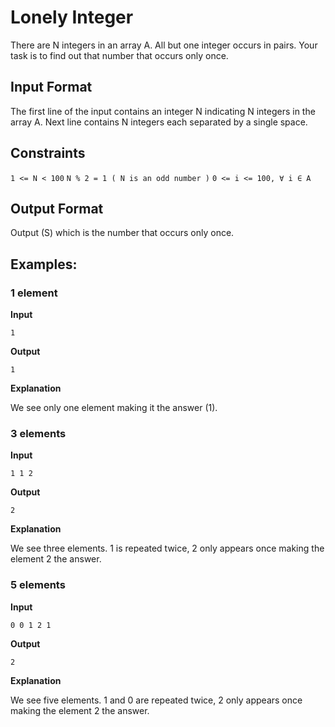 # Lonely Integer

There are N integers in an array A. All but one integer occurs in pairs. Your task is to find out that number that occurs only once.

## Input Format

The first line of the input contains an integer N indicating N integers in the array A. Next line contains N integers each separated by a single space.

## Constraints

`1 <= N < 100`
`N % 2 = 1 ( N is an odd number )`
`0 <= i <= 100, ∀ i ∈ A`

## Output Format

Output (S) which is the number that occurs only once.

## Examples:

### 1 element

**Input**

```
1
```

**Output**

```
1
```

**Explanation**

We see only one element making it the answer (1).

### 3 elements

**Input**

```
1 1 2
```

**Output**

```
2
```

**Explanation**

We see three elements. 1 is repeated twice, 2 only appears once making the element 2 the answer.


### 5 elements

**Input**

```
0 0 1 2 1
```

**Output**

```
2
```

**Explanation**

We see five elements. 1 and 0 are repeated twice, 2 only appears once making the element 2 the answer.
